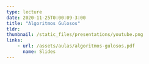 ```yaml
---
type: lecture
date: 2020-11-25T0:00:09-3:00
title: "Algoritmos Gulosos"
tldr:
thumbnail: /static_files/presentations/youtube.png
links: 
    - url: /assets/aulas/algoritmos-gulosos.pdf
      name: Slides
---
```

